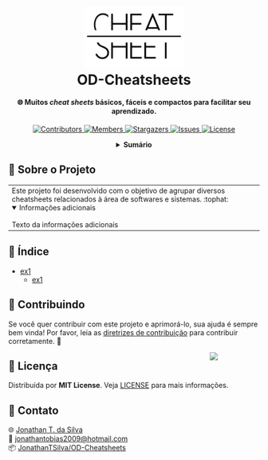 <!-- LOGO DO PROJETO -->
<h1 align="center">
  <br>
  <a href="https://github.com/JonathanTSilva/OD-Cheatsheets"><img src="Images/cheatsheet-logo.jpg" alt="Logo" width="200"></a>
  <br>
  OD-Cheatsheets
  <br>
</h1>

<h4 align="center">
  
🌐 Muitos *cheat sheets* básicos, fáceis e compactos para facilitar seu aprendizado.
  
</h4>

<!-- SHIELDS DO PROJETO -->
<p align="center">
  <a href="https://github.com/JonathanTSilva/OD-Cheatsheets/graphs/contributors">
    <img src="https://img.shields.io/github/contributors/JonathanTSilva/OD-Cheatsheets.svg?style=flat" alt="Contributors">
  </a>
  <a href="https://github.com/JonathanTSilva/OD-Cheatsheets/network/members">
    <img src="https://img.shields.io/github/forks/JonathanTSilva/OD-Cheatsheets.svg?style=flat" alt="Members">
  </a>
  <a href="https://github.com/JonathanTSilva/OD-Cheatsheets/stargazers">
    <img src="https://img.shields.io/github/stars/JonathanTSilva/OD-Cheatsheets.svg?style=flat" alt="Stargazers">
  </a>
  <a href="https://github.com/JonathanTSilva/OD-Cheatsheets/issues">
    <img src="https://img.shields.io/github/issues/JonathanTSilva/OD-Cheatsheets.svg?style=flat" alt="Issues">
  </a>
  <a href="https://github.com/JonathanTSilva/OD-Cheatsheets/blob/main/LICENSE">
    <img src="https://img.shields.io/github/license/JonathanTSilva/OD-Cheatsheets.svg?style=flat" alt="License">
  </a>
</p>

<!-- SUMÁRIO -->
<details close="close" align="center">
  <summary><b>Sumário</b></summary>
    <a href="#sobre-o-projeto">Sobre o Projeto</a> |
    <a href="#índice">Índice</a> |
    <a href="#contribuindo">Contribuindo</a> |
    <a href="#licença">Licença</a> |
    <a href="#contato">Contato</a> |
    <a href="#"></a>
</details>

<!-- CORPO-->
## 📃 Sobre o Projeto

<table>
  <tr>
    <td>
    Este projeto foi desenvolvido com o objetivo de agrupar diversos cheatsheets relacionados à área de softwares e sistemas. :tophat:
      <details open>
      <summary>Informações adicionais</summary>
      <br>
        Texto da informações adicionais
      </details>
    </td>
  </tr>
</table>

## 🔎 Índice

- [ex1](https://github.com/JonathanTSilva)
  - [ex1](https://github.com/JonathanTSilva)

## 🤝 Contribuindo

Se você quer contribuir com este projeto e aprimorá-lo, sua ajuda é sempre bem vinda! Por favor, leia as [diretrizes de contribuição][A] para contribuir corretamente. :tada:

<!-- LICENÇA -->
<a href="https://github.com/JonathanTSilva/OD-Cheatsheets/blob/main/LICENSE"><img width="100px" src="https://miro.medium.com/max/886/1*C87EjxGeMPrkTuVRVWVg4w.png" align="right" /></a>

## 📝 Licença

Distribuída por **MIT License**. Veja [LICENSE][B] para mais informações.

## 📧 Contato

:globe_with_meridians: [Jonathan T. da Silva][C] <br>
:email: jonathantobias2009@hotmail.com <br>
:package: [JonathanTSilva/OD-Cheatsheets][D]

<!-- MARKDOWN LINKS>
<!-- SITES -->
[A]: https://github.com/JonathanTSilva/OD-Cheatsheets/blob/main/Docs/CONTRIBUTING.md
[B]: https://github.com/JonathanTSilva/OD-Cheatsheets/blob/main/LICENSE
[C]: https://www.linkedin.com/in/JonathanTSilva/
[D]: https://github.com/JonathanTSilva/OD-Cheatsheets

<!-- IMAGENS -->
